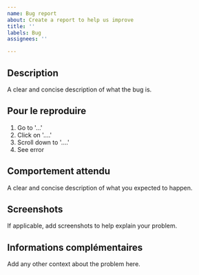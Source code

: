 ```yaml
---
name: Bug report
about: Create a report to help us improve
title: ''
labels: Bug
assignees: ''

---
```


## Description
A clear and concise description of what the bug is.

## Pour le reproduire

1. Go to '...'
2. Click on '....'
3. Scroll down to '....'
4. See error

## Comportement attendu
A clear and concise description of what you expected to happen.

## Screenshots
If applicable, add screenshots to help explain your problem.

## Informations complémentaires
Add any other context about the problem here.
